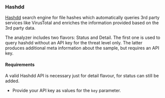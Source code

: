 ### Hashdd 
[Hashdd](https://www.hashdd.com/)  search engine for file hashes which automatically queries 3rd party services like VirusTotal and enriches the information provided based on the 3rd party data. 

The analyzer includes two flavors: Status and Detail. The first one is used to query hashdd without an API key for the threat level only. The latter produces additional meta information about the sample, but requires an API key.

#### Requirements
A valid Hashdd API is necessary just for detail flavour, for status can still be added.

- Provide your API key as values for the `key` parameter.
